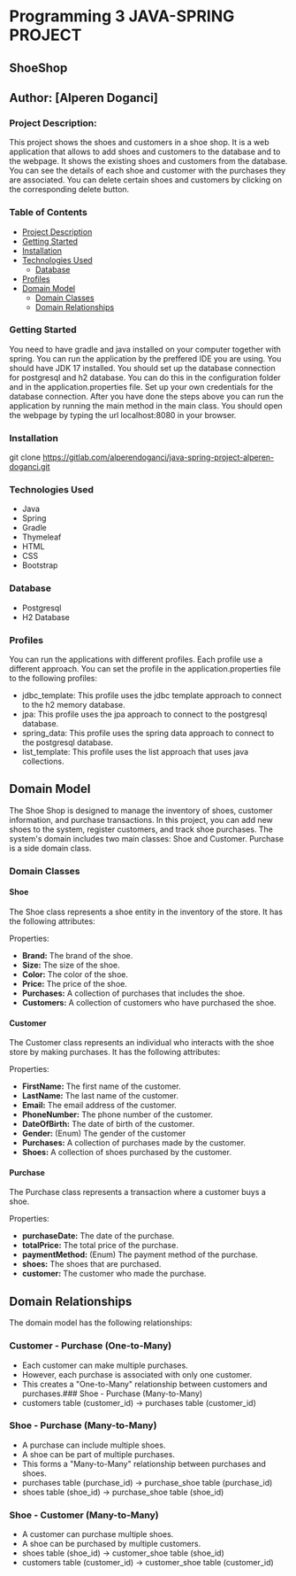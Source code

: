 # Programming 3 JAVA-SPRING PROJECT
## ShoeShop
## Author: [Alperen Doganci]

### Project Description:
This project shows the shoes and customers in a shoe shop.
It is a web application that allows to add shoes and customers to the database and to the webpage.
It shows the existing shoes and customers from the database. 
You can see the details of each shoe and customer with the purchases they are associated. You can delete certain shoes and customers by clicking on the corresponding delete button. 

### Table of Contents
- [Project Description](#project-description)
- [Getting Started](#getting-started)
- [Installation](#installation)
- [Technologies Used](#technologies-used)
  - [Database](#database)
- [Profiles](#profiles)
- [Domain Model](#domain-model)
  - [Domain Classes](#domain-classes)
  - [Domain Relationships](#domain-relationships)

### Getting Started
You need to have gradle and java installed on your computer together with spring.
You can run the application by the preffered IDE you are using.
You should have JDK 17 installed.
You should set up the database connection for postgresql and h2 database. You can do this in the configuration folder and in the application.properties file. Set up your own credentials for the database connection.
After you have done the steps above you can run the application by running the main method in the main class.
You should open the webpage by typing the url localhost:8080 in your browser.
### Installation
git clone https://gitlab.com/alperendoganci/java-spring-project-alperen-doganci.git

### Technologies Used
- Java
- Spring
- Gradle
- Thymeleaf
- HTML
- CSS
- Bootstrap
### Database
- Postgresql
- H2 Database

### Profiles
You can run the applications with different profiles. Each profile use a different approach. You can set the profile in the application.properties file to the following profiles:
- jdbc_template: This profile uses the jdbc template approach to connect to the h2 memory database.
- jpa: This profile uses the jpa approach to connect to the postgresql database.
- spring_data: This profile uses the spring data approach to connect to the postgresql database.
- list_template: This profile uses the list approach that uses java collections.

## Domain Model
The Shoe Shop is designed to manage the inventory of shoes, customer information, and purchase transactions. 
In this project, you can add new shoes to the system, register customers, and track shoe purchases. The system's domain includes two main classes: Shoe and Customer. Purchase is a side domain class.

### Domain Classes
#### Shoe
The Shoe class represents a shoe entity in the inventory of the store. 
It has the following attributes:

Properties:
- **Brand:** The brand of the shoe.
- **Size:** The size of the shoe.
- **Color:** The color of the shoe.
- **Price:** The price of the shoe.
- **Purchases:** A collection of purchases that includes the shoe.
- **Customers:** A collection of customers who have purchased the shoe.

#### Customer
The Customer class represents an individual who interacts with the shoe store by making purchases.
It has the following attributes:

Properties:
- **FirstName:** The first name of the customer.
- **LastName:** The last name of the customer.
- **Email:** The email address of the customer.
- **PhoneNumber:** The phone number of the customer.
- **DateOfBirth:** The date of birth of the customer.
- **Gender:** (Enum) The gender of the customer
- **Purchases:** A collection of purchases made by the customer.
- **Shoes:** A collection of shoes purchased by the customer.

#### Purchase
The Purchase class represents a transaction where a customer buys a shoe.

Properties:
- **purchaseDate:** The date of the purchase. 
- **totalPrice:** The total price of the purchase.
- **paymentMethod:** (Enum) The payment method of the purchase.
- **shoes:** The shoes that are purchased.
- **customer:** The customer who made the purchase.

## Domain Relationships
The domain model has the following relationships:
### Customer - Purchase (One-to-Many)
- Each customer can make multiple purchases.
- However, each purchase is associated with only one customer.
- This creates a "One-to-Many" relationship between customers and purchases.### Shoe - Purchase (Many-to-Many)
- customers table (customer_id) -> purchases table (customer_id)
### Shoe - Purchase (Many-to-Many)
- A purchase can include multiple shoes.
- A shoe can be part of multiple purchases.
- This forms a "Many-to-Many" relationship between purchases and shoes.
- purchases table (purchase_id) -> purchase_shoe table (purchase_id)
- shoes table (shoe_id) -> purchase_shoe table (shoe_id)
### Shoe - Customer (Many-to-Many)
- A customer can purchase multiple shoes.
- A shoe can be purchased by multiple customers.
- shoes table (shoe_id) -> customer_shoe table (shoe_id)
-  customers table (customer_id) -> customer_shoe table (customer_id)